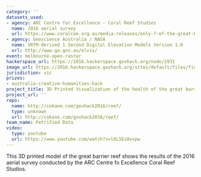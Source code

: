 ```yaml
---
category: ''
datasets_used:
- agency: ARC Centre for Excellence - Coral Reef Studies
  name: 2016 aerial survey
  url: https://www.coralcoe.org.au/media-releases/only-7-of-the-great-barrier-reef-has-avoided-coral-bleaching
- agency: Geoscience Australia / NASA
  name: SRTM-derived 1 Second Digital Elevation Models Version 1.0
  url: http://www.ga.gov.au/elvis/
event: melbourne-open-raster
hackerspace_url: https://2016.hackerspace.govhack.org/node/2931
image_url: https://2016.hackerspace.govhack.org/sites/default/files/field/image/reef_closeup.jpg
jurisdiction: vic
prizes:
- australia-creative-humanities-hack
project_title: 3D Printed Visualization of the health of the great barrier reef
project_url: ''
repo:
  name: http://cokane.com/govhack2016/reef/
  type: unknown
  url: http://cokane.com/govhack2016/reef/
team_name: Petrified Data
video:
  type: youtube
  url: https://www.youtube.com/watch?v=l6LSEs0vxpw
---
```


This 3D printed model of the great barrier reef shows the results of the 2016 aerial survey conducted by the ARC Centre fo Excellence Coral Reef Studios.